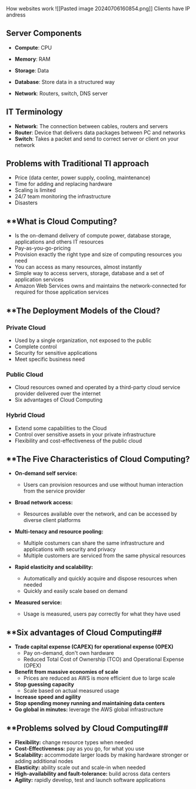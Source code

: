 
How websites work
![[Pasted image 20240706160854.png]]
Clients have IP andress


## **Server Components**
- **Compute**: CPU
- **Memory**: RAM

- **Storage**: Data

- **Database**: Store data in a structured way

- **Network**: Routers, switch, DNS server

## **IT Terminology**
- **Network**: The connection between cables, routers and servers
- **Router**: Device that delivers data packages between PC and networks 
- **Switch**: Takes a packet and send to correct server or client on your network

## **Problems with Traditional TI approach**
- Price (data center, power supply, cooling, maintenance)
- Time for adding and replacing hardware
- Scaling is limited
- 24/7 team monitoring the infrastructure
- Disasters

## **What is Cloud Computing?
- Is the on-demand delivery of compute power, database storage, applications and others IT resources
- Pay-as-you-go-pricing
- Provision exactly the right type and size of computing resources you need
- You can access as many resources, almost instantly
- Simple way to access servers, storage, database and a set of application services
- Amazon Web Services owns and maintains the network-connected for required for those application services

## **The Deployment Models of the Cloud?
### Private Cloud
- Used by a single organization, not exposed to the public
- Complete control
- Security for sensitive applications
- Meet specific business need

### Public Cloud
- Cloud resources owned and operated by a third-party cloud service provider delivered over the internet
- Six advantages of Cloud Computing

### Hybrid Cloud
- Extend some capabilities to the Cloud
- Control over sensitive assets in your private infrastructure
- Flexibility and cost-effectiveness of the public cloud

## **The Five Characteristics of Cloud Computing?
- **On-demand self service:**
	- Users can provision resources and use without human interaction from the service provider
	
- **Broad network access:**
	- Resources available over the network, and can be accessed by diverse client platforms

- **Multi-tenacy and resource pooling:**
	- Multiple costumers can share the same infrastructure and applications with security and privacy
	- Multiple customers are serviced from the same physical resources

- **Rapid elasticity and scalability:**
	- Automatically and quickly acquire and dispose resources when needed
	- Quickly and easily scale based on demand

- **Measured service:**
	- Usage is measured, users pay correctly for what they have used

## **Six advantages of Cloud Computing##
- **Trade capital expense (CAPEX) for operational expense (OPEX)**
	- Pay on-demand, don't own hardware
	- Reduced Total Cost of Ownership (TCO) and Operational Expense (OPEX)
- **Benefit from massive economies of scale**
	- Prices are reduced as AWS is more efficient due to large scale
- **Stop guessing capacity**
	- Scale based on actual measured usage
- **Increase speed and agility**
 - **Stop spending money running and maintaining data centers**
 - **Go global in minutes:** leverage the AWS global infrastructure

## **Problems solved by Cloud Computing##
-  **Flexibility:** change resource types when needed
-  **Cost-Effectiveness:** pay as you go, for what you use
-  **Scalability:** accommodate larger loads by making hardware stronger or adding additional nodes
-  **Elasticity:** ability scale out and scale-in when needed
-  **High-availability and fault-tolerance:** build across data centers
-  **Agility:** rapidly develop, test and launch software applications
